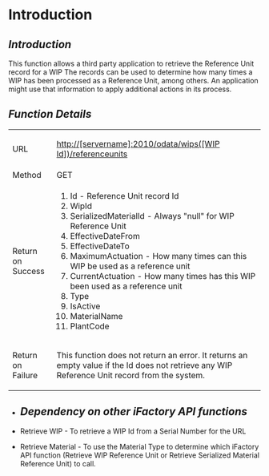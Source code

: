 # Introduction



## ***Introduction***  


This function allows a third party application to retrieve the Reference Unit record for a WIP
The records can be used to determine how many times a WIP has been processed as a Reference Unit, among others. An application might use that information to apply additional actions in its process.


## ***Function Details***  


<table class="confluenceTable"><colgroup><col /><col /><col /></colgroup><tbody><tr><td class="highlight-grey confluenceTd" data-highlight-colour="grey">URL</td><td colspan="2" class="confluenceTd"><p><a rel="nofollow" class="external-link" href="http://usplnd0ifaweb42:2010/odata/serializedMaterials(977)/rmaHistories">http://[servername]:2010/odata/wips([WIP Id])/referenceunits</a></p></td></tr><tr><td class="highlight-grey confluenceTd" data-highlight-colour="grey">Method</td><td colspan="2" class="confluenceTd">GET</td></tr><tr><td class="highlight-grey confluenceTd" data-highlight-colour="grey">Return on Success</td><td colspan="2" class="confluenceTd"><ol><li>Id - Reference Unit record Id</li><li>WipId</li><li>SerializedMaterialId<span> - Always "null" for WIP Reference Unit</span></li><li>EffectiveDateFrom</li><li>EffectiveDateTo</li><li>MaximumActuation - How many times can this WIP be used as a reference unit</li><li>CurrentActuation - How many times has this WIP been used as a reference unit</li><li>Type</li><li>IsActive</li><li>MaterialName</li><li>PlantCode</li></ol></td></tr><tr><td class="highlight-grey confluenceTd" colspan="1" data-highlight-colour="grey">Return on Failure</td><td colspan="2" class="confluenceTd"><p>This function does not return an error. It returns an empty value if the Id does not retrieve any WIP Reference Unit record from the system.</p></td></tr></tbody></table>


- ## ***Dependency on other iFactory API functions***


- Retrieve WIP - To retrieve a WIP Id from a Serial Number for the URL


- Retrieve Material - To use the Material Type to determine which iFactory API function (Retrieve WIP Reference Unit or Retrieve Serialized Material Reference Unit) to call.


